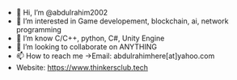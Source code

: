 - 👋 Hi, I’m @abdulrahim2002
- 👀 I’m interested in Game developement, blockchain, ai, network programming
- 🌱 I’m know C/C++, python, C#, Unity Engine
- 💞️ I’m looking to collaborate on ANYTHING
- 📫 How to reach me ->Email: abdulrahimhere[at]yahoo.com
- Website: https://www.thinkersclub.tech

